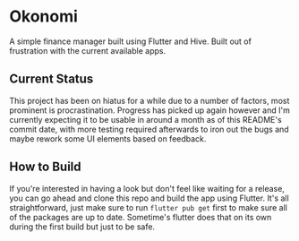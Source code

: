 # Okonomi

A simple finance manager built using Flutter and Hive. Built out of frustration with the current available apps.

## Current Status
This project has been on hiatus for a while due to a number of factors, most prominent is procrastination. Progress has picked up again however and I'm currently expecting it to be usable in around a month as of this README's commit date, with more testing required afterwards to iron out the bugs and maybe rework some UI elements based on feedback.

## How to Build
If you're interested in having a look but don't feel like waiting for a release, you can go ahead and clone this repo and build the app using Flutter. It's all straightforward, just make sure to run `flutter pub get` first to make sure all of the packages are up to date. Sometime's flutter does that on its own during the first build but just to be safe.
